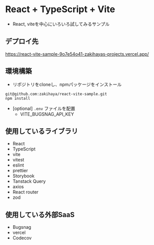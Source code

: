 # React + TypeScript + Vite

- React, viteを中心にいろいろ試してみるサンプル

## デプロイ先

https://react-vite-sample-9o7e54o41-zakihayas-projects.vercel.app/

## 環境構築

- リポジトリをcloneし、npmパッケージをインストール

```
git@github.com:zakihaya/react-vite-sample.git
npm install
```

- [optional] `.env` ファイルを配置
  - VITE_BUGSNAG_API_KEY

## 使用しているライブラリ

- React
- TypeScript
- vite
- vitest
- eslint
- prettier
- Storybook
- Tanstack Query
- axios
- React router
- zod

## 使用している外部SaaS

- Bugsnag
- vercel
- Codecov

